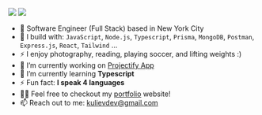 [<img src="https://img.shields.io/badge/linkedin-%230077B5.svg?&style=for-the-badge&logo=linkedin&logoColor=white" />](https://www.linkedin.com/in/tohir-kuliev/)
[<img src="https://img.shields.io/badge/twitter-%230077B5.svg?&style=for-the-badge&logo=twitter&logoColor=white&color=black" />](https://www.twitter.com/kulievdev)

- 🏢 Software Engineer (Full Stack) based in New York City
- 🧰 I build with: `JavaScript`, `Node.js`, `Typescript`, `Prisma`, `MongoDB`, `Postman`,  `Express.js`, `React`, `Tailwind` ...
- ⚡ I enjoy photography, reading, playing soccer, and lifting weights :)
- 🔭 I’m currently working on [Projectify App](https://github.com/kulievtech/projectify-app-ui)
- 🌱 I’m currently learning **Typescript**
- ⚡ Fun fact: **I speak 4 languages**
- 👨‍💻 Feel free to checkout my [portfolio](https://www.kuliev.dev/) website! 
- 📫 Reach out to me: kulievdev@gmail.com
